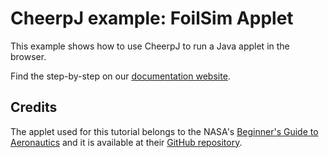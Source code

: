 # CheerpJ example: FoilSim Applet

This example shows how to use CheerpJ to run a Java applet in the browser.

Find the step-by-step on our [documentation website](https://labs.leaningtech.com/cheerpj3/examples/applet).


## Credits
The applet used for this tutorial belongs to the NASA's [Beginner's Guide to Aeronautics](https://www.grc.nasa.gov/WWW/K-12/airplane/) and it is available at their [GitHub repository](https://github.com/nasa/BGA/tree/main).